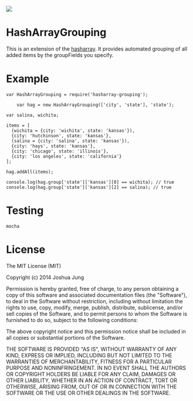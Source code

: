 ![](https://nodei.co/npm/hasharray-grouping.png?downloads=True&stars=True)

HashArrayGrouping
=================

This is an extension of the [hasharray](http://www.npmjs.org/hasharray). It provides automated grouping of all added items by the groupFields you specify.

Example
=======

    var HashArrayGrouping = require('hasharray-grouping');
    
		var hag = new HashArrayGrouping(['city', 'state'], 'state');
    
    var salina, wichita;
    
    items = [
      (wichita = {city: 'wichita', state: 'kansas'}),
      {city: 'hutchinson', state: 'kansas'},
      (salina = {city: 'salina', state: 'kansas'}),
      {city: 'hays', state: 'kansas'},
      {city: 'chicago', state: 'illinois'},
      {city: 'los angeles', state: 'california'}
    ];

    hag.addAll(items);
    
    console.log(hag.group['state']['kansas'][0] == wichita); // true
    console.log(hag.group['state']['kansas'][2] == salina); // true

Testing
=======

    mocha

License
=======

The MIT License (MIT)

Copyright (c) 2014 Joshua Jung

Permission is hereby granted, free of charge, to any person obtaining a copy
of this software and associated documentation files (the "Software"), to deal
in the Software without restriction, including without limitation the rights
to use, copy, modify, merge, publish, distribute, sublicense, and/or sell
copies of the Software, and to permit persons to whom the Software is
furnished to do so, subject to the following conditions:

The above copyright notice and this permission notice shall be included in all
copies or substantial portions of the Software.

THE SOFTWARE IS PROVIDED "AS IS", WITHOUT WARRANTY OF ANY KIND, EXPRESS OR
IMPLIED, INCLUDING BUT NOT LIMITED TO THE WARRANTIES OF MERCHANTABILITY,
FITNESS FOR A PARTICULAR PURPOSE AND NONINFRINGEMENT. IN NO EVENT SHALL THE
AUTHORS OR COPYRIGHT HOLDERS BE LIABLE FOR ANY CLAIM, DAMAGES OR OTHER
LIABILITY, WHETHER IN AN ACTION OF CONTRACT, TORT OR OTHERWISE, ARISING FROM,
OUT OF OR IN CONNECTION WITH THE SOFTWARE OR THE USE OR OTHER DEALINGS IN THE
SOFTWARE.
